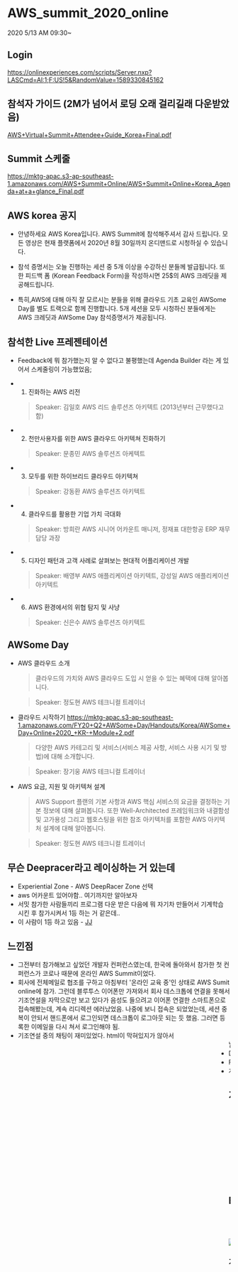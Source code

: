 # AWS_summit_2020_online
2020 5/13 AM 09:30~

## Login
https://onlinexperiences.com/scripts/Server.nxp?LASCmd=AI:1;F:US!5&RandomValue=1589330845162

## 참석자 가이드 (2M가 넘어서 로딩 오래 걸리길래 다운받았음)
[AWS+Virtual+Summit+Attendee+Guide_Korea+Final.pdf](https://github.com/stonesteel1023/AWS_summit_2020_online/files/4619702/AWS%2BVirtual%2BSummit%2BAttendee%2BGuide_Korea%2BFinal.pdf)

## Summit 스케줄
https://mktg-apac.s3-ap-southeast-1.amazonaws.com/AWS+Summit+Online/AWS+Summit+Online+Korea_Agenda+at+a+glance_Final.pdf

## AWS korea 공지

- 안녕하세요 AWS Korea입니다. 
AWS Summit에 참석해주셔서 감사 드립니다. 
모든 영상은 현재 플랫폼에서 2020년 8월 30일까지 온디맨드로 시청하실 수 있습니다.

- 참석 증명서는 오늘 진행하는 세션 중 5개 이상을 수강하신 분들께 발급됩니다.
또한 피드백 폼 (Korean Feedback Form)을 작성하시면 25$의 AWS 크레딧을 제공해드립니다.

- 특히,AWS에 대해 아직 잘 모르시는 분들을 위해 클라우드 기초 교육인 AWSome Day를 별도 트랙으로 함께 진행합니다. 
5개 세션을 모두 시청하신 분들에게는 AWS 크레딧과 AWSome Day 참석증명서가 제공됩니다.

## 참석한 Live 프레젠테이션

+ Feedback에 뭐 참가했는지 알 수 없다고 불평했는데 Agenda Builder 라는 게 있어서 스케줄링이 가능했었음;

- 1. 진화하는 AWS 리전
  > Speaker: 김일호 AWS 리드 솔루션즈 아키텍트 (2013년부터 근무했다고 함)

- 2. 천만사용자를 위한 AWS 클라우드 아키텍쳐 진화하기
  > Speaker: 문종민 AWS 솔루션즈 아케텍트
  
- 3. 모두를 위한 하이브리드 클라우드 아키텍쳐
  > Speaker: 강동환 AWS 솔루션즈 아키텍트
  
- 4. 클라우드를 활용한 기업 가치 극대화
  > Speaker: 방희란 AWS 시니어 어카운트 매니저, 정재표 대한항공 ERP 재무담당 과장
  
- 5. 디자인 패턴과 고객 사례로 살펴보는 현대적 어플리케이션 개발
  > Speaker: 배영부 AWS 애플리케이션 아키텍트, 강성일 AWS 애플리케이션 아키텍트
  
- 6. AWS 환경에서의 위협 탐지 및 사냥
  > Speaker: 신은수 AWS 솔루션즈 아키텍트

## AWSome Day
- AWS 클라우드 소개
  > 클라우드의 가치와 AWS 클라우드 도입 시 얻을 수 있는 혜택에 대해 알아봅니다.
  
  > Speaker: 정도현 AWS 테크니컬 트레이너
  
- 클라우드 시작하기 https://mktg-apac.s3-ap-southeast-1.amazonaws.com/FY20+Q2+AWSome+Day/Handouts/Korea/AWSome+Day+Online+2020_+KR-+Module+2.pdf
  > 다양한 AWS 카테고리 및 서비스(서비스 제공 사항, 서비스 사용 시기 및 방법)에 대해 소개합니다.

  > Speaker: 장기웅 AWS 테크니컬 트레이너
  
- AWS 요금, 지원 및 아키텍쳐 설계
  > AWS Support 플랜의 기본 사항과 AWS 핵심 서비스의 요금을 결정하는 기본 정보에 대해 살펴봅니다. 또한 Well-Architected 프레임워크와 내결함성 및 고가용성 그리고 웹호스팅을 위한 참조 아키텍처를 포함한 AWS 아키텍처 설계에 대해 알아봅니다.
  
  > Speaker: 정도현 AWS 테크니컬 트레이너
 
## 무슨 Deepracer라고 레이싱하는 거 있는데
- Experiential Zone - AWS DeepRacer Zone 선택
- aws 어카운트 있어야함.. 여기까지만 알아보자
- 서밋 참가한 사람들끼리 프로그램 다운 받은 다음에 뭐 자기차 만들어서 기계학습 시킨 후 참가시켜서 1등 하는 거 같은데..
- 이 사람이 1등 하고 있음 - [ JJ ](https://aws.amazon.com/ko/deepracer/schedule-and-standings/leaderboard-summit-season-2020-05-TT/)

## 느낀점
- 그전부터 참가해보고 싶었던 개발자 컨퍼런스였는데, 한국에 돌아와서 참가한 첫 컨퍼런스가 코로나 때문에 온라인 AWS Summit이었다.
- 회사에 전체메일로 협조를 구하고 아침부터 '온라인 교육 중'인 상태로 AWS Sumit online에 참가. 그런데 블루투스 이어폰만 가져와서 회사 데스크톱에 연결을 못해서 기조연설을 자막으로만 보고 있다가 음성도 들으려고 이어폰 연결한 스마트폰으로 접속해봤는데, 계속 리디렉션 에러났었음. 나중에 보니 접속은 되었었는데, 세션 중복이 안되서 핸드폰에서 로그인되면 데스크톱이 로그아웃 되는 듯 했음. 그러면 등록한 이메일을 다시 쳐서 로그인해야 됨.
- 기조연설 중의 채팅이 재미있었다. html이 막혀있지가 않아서 <marquee> 날라다니고 난리도 아니었다. 회사이름 적으면서 들어오는 걸텐데 다들 초딩 같았다. AWS Korea직원 분들이 공지도 하는 것 같았는데 이런저런 채팅들로 조금 난잡하다 싶었는데 2번째 프레젠테이션부터 채팅창이 없어졌었음.(알고보니 핸드폰으론 강연 중에 왼쪽 사이드바에 나오지 않는 것이었고 강연 고르는 화면에선 시작 전에도 채팅방에 입장 가능했음)
- Developers Lounge가 뭔가 해서 들어가봤는데 그냥 설문조사만 한 개 하고 나왔음. 이걸로 Feedback까지 합쳐서 2개의 설문조사 응답한 건가
- Feedback은 응답해주면 25 크레딧 준다고 해서 했는데, 생각해보니 회사이메일에 지급하는 건가? 아마 해당 이메일로 따로 쿠폰을 주는 식이겠지. 설마.
- 계정을 한 개 더 만들어서 온도계 모듈 Iot 서버로 써봐야겠다.

## 지금부터는 뱃지를 받으러 Trivia Challenge를 해봐야겠음
- Resources - Trivia Challenge 선택
- KOREA 리전 입장
- Play 버튼 누르기!
- 겁나 어려움 10문제 중 2개 맞춤...
- 아마존 서비스가 얼마나 많은 고객들을 대상으로 얼마나 많이 서비스 하고 있냐 대단하지? 뭐 이런 내용인데 제일 큰 숫자만 고르면 될 줄 알았는데 아님..
- 리프레시하면 또 할 수 있었음. 여러번 시도해봄
- 결국 다 맞춤.. 10개 중에 10개... 근데 1등은 아니네?? 헐
![tirivia_challenge2](https://user-images.githubusercontent.com/36417514/81770025-05f74180-951a-11ea-8a8b-715e7d9ac9d2.JPG)
- 근데 뱃지는 언제 주는 거지??

## Badge 획득한 것 - 자기 이름 누르거나 Profile 선택해도 보임

+ 나중에 Feedback도 이미 보내고 난 뒤 Agenda Builder와 Resouces 밑에 Badge LeaderBoard라고 획득한 뱃지 확인하는게 있었음
+ 모바일에서는 Badge LeaderBoard 안 보임

![badge_leaderboard3](https://user-images.githubusercontent.com/36417514/81777919-d30a7900-952c-11ea-857c-c00763f65041.JPG)

### 기타 나중에 해보려고 했던 것
- well architect 사이트 보기(자격증) : https://aws.amazon.com/ko/architecture/well-architected/
- 무료계정생성(12개월 넘게 쓴거 한개 있긴 한데 이번 회사 메일로 한개 더 추가) : https://aws.amazon.com/ko/free/?sc_channel=el&all-free-tier.sort-by=item.additionalFields.SortRank&all-free-tier.sort-order=asc

